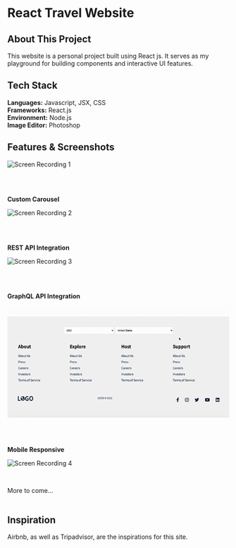 # React Travel Website

## About This Project

This website is a personal project built using React js. It serves as my playground for building components and interactive UI features. 

## Tech Stack

**Languages:** Javascript, JSX, CSS   
**Frameworks:** React.js  
**Environment:** Node.js    
**Image Editor:** Photoshop 

## Features & Screenshots

<p>
  <img src="screen-captures/screencast1.gif" alt="Screen Recording 1" width="534" height="300">  
</p>
<br />
<br />

**Custom Carousel**
<p>
  <img src="screen-captures/screencast2.gif" alt="Screen Recording 2" width="534" height="300">  
</p>
<br />
<br />

**REST API Integration**
<p>
  <img src="screen-captures/screencast3.gif" alt="Screen Recording 3" width="534" height="300">  
</p>
<br />
<br />

**GraphQL API Integration**
<p>
  <img src="screen-captures/screencast6.gif" alt="Screen Recording 4" width="534" height="252">  
</p>
<br />
<br />

**Mobile Responsive**
<p>
  <img src="screen-captures/screencast5.gif" alt="Screen Recording 4" width="534" height="300">  
</p>
<br />

More to come...
<br />
<br />

## Inspiration

Airbnb, as well as Tripadvisor, are the inspirations for this site.

